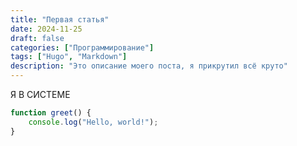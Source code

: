 ```yaml
---
title: "Первая статья"
date: 2024-11-25
draft: false
categories: ["Программирование"]
tags: ["Hugo", "Markdown"]
description: "Это описание моего поста, я прикрутил всё круто"
---
```


Я В СИСТЕМЕ

```javascript
function greet() {
    console.log("Hello, world!");
}

